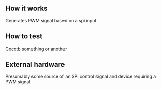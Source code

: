 <!---

This file is used to generate your project datasheet. Please fill in the information below and delete any unused
sections.

You can also include images in this folder and reference them in the markdown. Each image must be less than
512 kb in size, and the combined size of all images must be less than 1 MB.
-->

## How it works

Generates PWM signal based on a spi input

## How to test

Cocotb something or another

## External hardware

Presumably some source of an SPI control signal and device requiring a PWM signal
